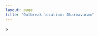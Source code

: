 ```yaml
---
layout: page
title: "Outbreak location: Dharmavaram"
---
```

<div id="mapid">
<script src="https://buda-magenta.github.io/hazard_map/load_map.js"></script>
><script>
var marker_outbreak = L.marker([14.422347, 77.720069],{"autoPan": true}).addTo(map); marker_outbreak.bindTooltip("Dharmavaram").openTooltip();

var circle_1 = L.circle([17.388786, 78.461065], {"pane": "markerPane", "color": "red", "fill": true, "fillOpacity": 0.2, "fillRule": "evenodd", "lineCap": "round", "lineJoin": "round", "opacity": 1.0, "radius": 104460, "stroke": true, "weight": 3}).addTo(map);
circle_1.bindTooltip("Hyderabad<br>rank: 1<br>hazard index: 0.104460")
circle_1.bindPopup('<a href="https://buda-magenta.github.io/hazard_map/Hyderabad">Hyderabad</a>')

var circle_2 = L.circle([12.979120, 77.591300], {"pane": "markerPane", "color": "red", "fill": true, "fillOpacity": 0.2, "fillRule": "evenodd", "lineCap": "round", "lineJoin": "round", "opacity": 1.0, "radius": 49329, "stroke": true, "weight": 3}).addTo(map);
circle_2.bindTooltip("Bangalore<br>rank: 2<br>hazard index: 0.049329")
circle_2.bindPopup('<a href="https://buda-magenta.github.io/hazard_map/Bangalore">Bangalore</a>')

var circle_3 = L.circle([16.508759, 80.618510], {"pane": "markerPane", "color": "red", "fill": true, "fillOpacity": 0.2, "fillRule": "evenodd", "lineCap": "round", "lineJoin": "round", "opacity": 1.0, "radius": 42016, "stroke": true, "weight": 3}).addTo(map);
circle_3.bindTooltip("Vijayawada<br>rank: 3<br>hazard index: 0.042017")
circle_3.bindPopup('<a href="https://buda-magenta.github.io/hazard_map/Vijayawada">Vijayawada</a>')

var circle_4 = L.circle([13.631637, 79.423171], {"pane": "markerPane", "color": "red", "fill": true, "fillOpacity": 0.2, "fillRule": "evenodd", "lineCap": "round", "lineJoin": "round", "opacity": 1.0, "radius": 24870, "stroke": true, "weight": 3}).addTo(map);
circle_4.bindTooltip("Tirupati<br>rank: 4<br>hazard index: 0.024871")
circle_4.bindPopup('<a href="https://buda-magenta.github.io/hazard_map/Tirupati">Tirupati</a>')

var circle_5 = L.circle([14.654623, 77.556260], {"pane": "markerPane", "color": "red", "fill": true, "fillOpacity": 0.2, "fillRule": "evenodd", "lineCap": "round", "lineJoin": "round", "opacity": 1.0, "radius": 18659, "stroke": true, "weight": 3}).addTo(map);
circle_5.bindTooltip("Anantapur<br>rank: 5<br>hazard index: 0.018660")
circle_5.bindPopup('<a href="https://buda-magenta.github.io/hazard_map/Anantapur">Anantapur</a>')

var circle_6 = L.circle([16.291519, 80.454159], {"pane": "markerPane", "color": "red", "fill": true, "fillOpacity": 0.2, "fillRule": "evenodd", "lineCap": "round", "lineJoin": "round", "opacity": 1.0, "radius": 14162, "stroke": true, "weight": 3}).addTo(map);
circle_6.bindTooltip("Guntur<br>rank: 6<br>hazard index: 0.014162")
circle_6.bindPopup('<a href="https://buda-magenta.github.io/hazard_map/Guntur">Guntur</a>')

var circle_7 = L.circle([13.573260, 78.479146], {"pane": "markerPane", "color": "red", "fill": true, "fillOpacity": 0.2, "fillRule": "evenodd", "lineCap": "round", "lineJoin": "round", "opacity": 1.0, "radius": 12390, "stroke": true, "weight": 3}).addTo(map);
circle_7.bindTooltip("Madanapalle<br>rank: 7<br>hazard index: 0.012391")
circle_7.bindPopup('<a href="https://buda-magenta.github.io/hazard_map/Madanapalle">Madanapalle</a>')

var circle_8 = L.circle([17.849907, 75.276320], {"pane": "markerPane", "color": "red", "fill": true, "fillOpacity": 0.2, "fillRule": "evenodd", "lineCap": "round", "lineJoin": "round", "opacity": 1.0, "radius": 11582, "stroke": true, "weight": 3}).addTo(map);
circle_8.bindTooltip("Solapur<br>rank: 8<br>hazard index: 0.011582")
circle_8.bindPopup('<a href="https://buda-magenta.github.io/hazard_map/Solapur">Solapur</a>')

var circle_9 = L.circle([14.449372, 79.987376], {"pane": "markerPane", "color": "red", "fill": true, "fillOpacity": 0.2, "fillRule": "evenodd", "lineCap": "round", "lineJoin": "round", "opacity": 1.0, "radius": 9266, "stroke": true, "weight": 3}).addTo(map);
circle_9.bindTooltip("Nellore<br>rank: 9<br>hazard index: 0.009267")
circle_9.bindPopup('<a href="https://buda-magenta.github.io/hazard_map/Nellore">Nellore</a>')

var circle_10 = L.circle([15.119651, 77.455290], {"pane": "markerPane", "color": "red", "fill": true, "fillOpacity": 0.2, "fillRule": "evenodd", "lineCap": "round", "lineJoin": "round", "opacity": 1.0, "radius": 7745, "stroke": true, "weight": 3}).addTo(map);
circle_10.bindTooltip("Guntakal<br>rank: 10<br>hazard index: 0.007745")
circle_10.bindPopup('<a href="https://buda-magenta.github.io/hazard_map/Guntakal">Guntakal</a>')

var circle_11 = L.circle([15.143395, 76.919388], {"pane": "markerPane", "color": "red", "fill": true, "fillOpacity": 0.2, "fillRule": "evenodd", "lineCap": "round", "lineJoin": "round", "opacity": 1.0, "radius": 6028, "stroke": true, "weight": 3}).addTo(map);
circle_11.bindTooltip("Bellary<br>rank: 11<br>hazard index: 0.006028")
circle_11.bindPopup('<a href="https://buda-magenta.github.io/hazard_map/Bellary">Bellary</a>')

var circle_12 = L.circle([15.475377, 78.478558], {"pane": "markerPane", "color": "red", "fill": true, "fillOpacity": 0.2, "fillRule": "evenodd", "lineCap": "round", "lineJoin": "round", "opacity": 1.0, "radius": 5290, "stroke": true, "weight": 3}).addTo(map);
circle_12.bindTooltip("Nandyal<br>rank: 12<br>hazard index: 0.005291")
circle_12.bindPopup('<a href="https://buda-magenta.github.io/hazard_map/Nandyal">Nandyal</a>')

var circle_13 = L.circle([13.826383, 77.493772], {"pane": "markerPane", "color": "red", "fill": true, "fillOpacity": 0.2, "fillRule": "evenodd", "lineCap": "round", "lineJoin": "round", "opacity": 1.0, "radius": 4957, "stroke": true, "weight": 3}).addTo(map);
circle_13.bindTooltip("Hindupur<br>rank: 13<br>hazard index: 0.004958")
circle_13.bindPopup('<a href="https://buda-magenta.github.io/hazard_map/Hindupur">Hindupur</a>')

var circle_14 = L.circle([16.083333, 77.166667], {"pane": "markerPane", "color": "red", "fill": true, "fillOpacity": 0.2, "fillRule": "evenodd", "lineCap": "round", "lineJoin": "round", "opacity": 1.0, "radius": 4449, "stroke": true, "weight": 3}).addTo(map);
circle_14.bindTooltip("Raichur<br>rank: 14<br>hazard index: 0.004450")
circle_14.bindPopup('<a href="https://buda-magenta.github.io/hazard_map/Raichur">Raichur</a>')

var circle_15 = L.circle([14.906956, 78.009707], {"pane": "markerPane", "color": "red", "fill": true, "fillOpacity": 0.2, "fillRule": "evenodd", "lineCap": "round", "lineJoin": "round", "opacity": 1.0, "radius": 3958, "stroke": true, "weight": 3}).addTo(map);
circle_15.bindTooltip("Tadipatri<br>rank: 15<br>hazard index: 0.003959")
circle_15.bindPopup('<a href="https://buda-magenta.github.io/hazard_map/Tadipatri">Tadipatri</a>')

var circle_16 = L.circle([14.752266, 78.548552], {"pane": "markerPane", "color": "red", "fill": true, "fillOpacity": 0.2, "fillRule": "evenodd", "lineCap": "round", "lineJoin": "round", "opacity": 1.0, "radius": 3952, "stroke": true, "weight": 3}).addTo(map);
circle_16.bindTooltip("Proddatur<br>rank: 16<br>hazard index: 0.003952")
circle_16.bindPopup('<a href="https://buda-magenta.github.io/hazard_map/Proddatur">Proddatur</a>')

var circle_17 = L.circle([15.507555, 80.060800], {"pane": "markerPane", "color": "red", "fill": true, "fillOpacity": 0.2, "fillRule": "evenodd", "lineCap": "round", "lineJoin": "round", "opacity": 1.0, "radius": 3720, "stroke": true, "weight": 3}).addTo(map);
circle_17.bindTooltip("Ongole<br>rank: 17<br>hazard index: 0.003720")
circle_17.bindPopup('<a href="https://buda-magenta.github.io/hazard_map/Ongole">Ongole</a>')

var circle_18 = L.circle([16.181939, 81.135130], {"pane": "markerPane", "color": "red", "fill": true, "fillOpacity": 0.2, "fillRule": "evenodd", "lineCap": "round", "lineJoin": "round", "opacity": 1.0, "radius": 3335, "stroke": true, "weight": 3}).addTo(map);
circle_18.bindTooltip("Machilipatnam<br>rank: 18<br>hazard index: 0.003336")
circle_18.bindPopup('<a href="https://buda-magenta.github.io/hazard_map/Machilipatnam">Machilipatnam</a>')

var circle_19 = L.circle([16.237773, 80.646422], {"pane": "markerPane", "color": "red", "fill": true, "fillOpacity": 0.2, "fillRule": "evenodd", "lineCap": "round", "lineJoin": "round", "opacity": 1.0, "radius": 3019, "stroke": true, "weight": 3}).addTo(map);
circle_19.bindTooltip("Tenali<br>rank: 19<br>hazard index: 0.003020")
circle_19.bindPopup('<a href="https://buda-magenta.github.io/hazard_map/Tenali">Tenali</a>')

var circle_20 = L.circle([22.541418, 88.357691], {"pane": "markerPane", "color": "red", "fill": true, "fillOpacity": 0.2, "fillRule": "evenodd", "lineCap": "round", "lineJoin": "round", "opacity": 1.0, "radius": 2626, "stroke": true, "weight": 3}).addTo(map);
circle_20.bindTooltip("Kolkata<br>rank: 20<br>hazard index: 0.002627")
circle_20.bindPopup('<a href="https://buda-magenta.github.io/hazard_map/Kolkata">Kolkata</a>')

var circle_21 = L.circle([16.238924, 80.047288], {"pane": "markerPane", "color": "red", "fill": true, "fillOpacity": 0.2, "fillRule": "evenodd", "lineCap": "round", "lineJoin": "round", "opacity": 1.0, "radius": 2529, "stroke": true, "weight": 3}).addTo(map);
circle_21.bindTooltip("Narasaraopet<br>rank: 21<br>hazard index: 0.002529")
circle_21.bindPopup('<a href="https://buda-magenta.github.io/hazard_map/Narasaraopet">Narasaraopet</a>')

var circle_22 = L.circle([17.910400, 77.519900], {"pane": "markerPane", "color": "red", "fill": true, "fillOpacity": 0.2, "fillRule": "evenodd", "lineCap": "round", "lineJoin": "round", "opacity": 1.0, "radius": 2502, "stroke": true, "weight": 3}).addTo(map);
circle_22.bindTooltip("Bidar<br>rank: 22<br>hazard index: 0.002502")
circle_22.bindPopup('<a href="https://buda-magenta.github.io/hazard_map/Bidar">Bidar</a>')

var circle_23 = L.circle([16.432998, 80.993715], {"pane": "markerPane", "color": "red", "fill": true, "fillOpacity": 0.2, "fillRule": "evenodd", "lineCap": "round", "lineJoin": "round", "opacity": 1.0, "radius": 2374, "stroke": true, "weight": 3}).addTo(map);
circle_23.bindTooltip("Gudivada<br>rank: 23<br>hazard index: 0.002375")
circle_23.bindPopup('<a href="https://buda-magenta.github.io/hazard_map/Gudivada">Gudivada</a>')

var circle_24 = L.circle([12.305183, 76.655361], {"pane": "markerPane", "color": "red", "fill": true, "fillOpacity": 0.2, "fillRule": "evenodd", "lineCap": "round", "lineJoin": "round", "opacity": 1.0, "radius": 2318, "stroke": true, "weight": 3}).addTo(map);
circle_24.bindTooltip("Mysore<br>rank: 24<br>hazard index: 0.002319")
circle_24.bindPopup('<a href="https://buda-magenta.github.io/hazard_map/Mysore">Mysore</a>')

var circle_25 = L.circle([17.980609, 79.598212], {"pane": "markerPane", "color": "red", "fill": true, "fillOpacity": 0.2, "fillRule": "evenodd", "lineCap": "round", "lineJoin": "round", "opacity": 1.0, "radius": 2281, "stroke": true, "weight": 3}).addTo(map);
circle_25.bindTooltip("Warangal<br>rank: 25<br>hazard index: 0.002281")
circle_25.bindPopup('<a href="https://buda-magenta.github.io/hazard_map/Warangal">Warangal</a>')

var circle_26 = L.circle([13.160105, 79.155551], {"pane": "markerPane", "color": "red", "fill": true, "fillOpacity": 0.2, "fillRule": "evenodd", "lineCap": "round", "lineJoin": "round", "opacity": 1.0, "radius": 2241, "stroke": true, "weight": 3}).addTo(map);
circle_26.bindTooltip("Chittoor<br>rank: 26<br>hazard index: 0.002241")
circle_26.bindPopup('<a href="https://buda-magenta.github.io/hazard_map/Chittoor">Chittoor</a>')

var circle_27 = L.circle([19.075990, 72.877393], {"pane": "markerPane", "color": "red", "fill": true, "fillOpacity": 0.2, "fillRule": "evenodd", "lineCap": "round", "lineJoin": "round", "opacity": 1.0, "radius": 2096, "stroke": true, "weight": 3}).addTo(map);
circle_27.bindTooltip("Mumbai<br>rank: 27<br>hazard index: 0.002097")
circle_27.bindPopup('<a href="https://buda-magenta.github.io/hazard_map/Mumbai">Mumbai</a>')

var circle_28 = L.circle([15.830925, 78.042537], {"pane": "markerPane", "color": "red", "fill": true, "fillOpacity": 0.2, "fillRule": "evenodd", "lineCap": "round", "lineJoin": "round", "opacity": 1.0, "radius": 2086, "stroke": true, "weight": 3}).addTo(map);
circle_28.bindTooltip("Kurnool<br>rank: 28<br>hazard index: 0.002087")
circle_28.bindPopup('<a href="https://buda-magenta.github.io/hazard_map/Kurnool">Kurnool</a>')

var circle_29 = L.circle([14.466127, 75.920636], {"pane": "markerPane", "color": "red", "fill": true, "fillOpacity": 0.2, "fillRule": "evenodd", "lineCap": "round", "lineJoin": "round", "opacity": 1.0, "radius": 2007, "stroke": true, "weight": 3}).addTo(map);
circle_29.bindTooltip("Davanagere<br>rank: 29<br>hazard index: 0.002008")
circle_29.bindPopup('<a href="https://buda-magenta.github.io/hazard_map/Davanagere">Davanagere</a>')

var circle_30 = L.circle([13.083694, 80.270186], {"pane": "markerPane", "color": "red", "fill": true, "fillOpacity": 0.2, "fillRule": "evenodd", "lineCap": "round", "lineJoin": "round", "opacity": 1.0, "radius": 1998, "stroke": true, "weight": 3}).addTo(map);
circle_30.bindTooltip("Chennai<br>rank: 30<br>hazard index: 0.001999")
circle_30.bindPopup('<a href="https://buda-magenta.github.io/hazard_map/Chennai">Chennai</a>')

var circle_31 = L.circle([16.094950, 80.165878], {"pane": "markerPane", "color": "red", "fill": true, "fillOpacity": 0.2, "fillRule": "evenodd", "lineCap": "round", "lineJoin": "round", "opacity": 1.0, "radius": 1956, "stroke": true, "weight": 3}).addTo(map);
circle_31.bindTooltip("Chilakaluripet<br>rank: 31<br>hazard index: 0.001957")
circle_31.bindPopup('<a href="https://buda-magenta.github.io/hazard_map/Chilakaluripet">Chilakaluripet</a>')

var circle_32 = L.circle([28.651718, 77.221939], {"pane": "markerPane", "color": "red", "fill": true, "fillOpacity": 0.2, "fillRule": "evenodd", "lineCap": "round", "lineJoin": "round", "opacity": 1.0, "radius": 1807, "stroke": true, "weight": 3}).addTo(map);
circle_32.bindTooltip("Delhi<br>rank: 32<br>hazard index: 0.001808")
circle_32.bindPopup('<a href="https://buda-magenta.github.io/hazard_map/Delhi">Delhi</a>')

var circle_33 = L.circle([15.266493, 76.387230], {"pane": "markerPane", "color": "red", "fill": true, "fillOpacity": 0.2, "fillRule": "evenodd", "lineCap": "round", "lineJoin": "round", "opacity": 1.0, "radius": 1796, "stroke": true, "weight": 3}).addTo(map);
circle_33.bindTooltip("Hospet<br>rank: 33<br>hazard index: 0.001796")
circle_33.bindPopup('<a href="https://buda-magenta.github.io/hazard_map/Hospet">Hospet</a>')

var circle_34 = L.circle([26.055318, 82.993139], {"pane": "markerPane", "color": "red", "fill": true, "fillOpacity": 0.2, "fillRule": "evenodd", "lineCap": "round", "lineJoin": "round", "opacity": 1.0, "radius": 1749, "stroke": true, "weight": 3}).addTo(map);
circle_34.bindTooltip("Nizamabad<br>rank: 34<br>hazard index: 0.001749")
circle_34.bindPopup('<a href="https://buda-magenta.github.io/hazard_map/Nizamabad">Nizamabad</a>')

var circle_35 = L.circle([14.475294, 78.821686], {"pane": "markerPane", "color": "red", "fill": true, "fillOpacity": 0.2, "fillRule": "evenodd", "lineCap": "round", "lineJoin": "round", "opacity": 1.0, "radius": 1577, "stroke": true, "weight": 3}).addTo(map);
circle_35.bindTooltip("Kadapa<br>rank: 35<br>hazard index: 0.001577")
circle_35.bindPopup('<a href="https://buda-magenta.github.io/hazard_map/Kadapa">Kadapa</a>')

var circle_36 = L.circle([18.793568, 80.815939], {"pane": "markerPane", "color": "red", "fill": true, "fillOpacity": 0.2, "fillRule": "evenodd", "lineCap": "round", "lineJoin": "round", "opacity": 1.0, "radius": 1547, "stroke": true, "weight": 3}).addTo(map);
circle_36.bindTooltip("Bijapur<br>rank: 36<br>hazard index: 0.001547")
circle_36.bindPopup('<a href="https://buda-magenta.github.io/hazard_map/Bijapur">Bijapur</a>')

var circle_37 = L.circle([15.431506, 76.532774], {"pane": "markerPane", "color": "red", "fill": true, "fillOpacity": 0.2, "fillRule": "evenodd", "lineCap": "round", "lineJoin": "round", "opacity": 1.0, "radius": 1501, "stroke": true, "weight": 3}).addTo(map);
circle_37.bindTooltip("Gangawati<br>rank: 37<br>hazard index: 0.001502")
circle_37.bindPopup('<a href="https://buda-magenta.github.io/hazard_map/Gangawati">Gangawati</a>')

var circle_38 = L.circle([16.542769, 81.527344], {"pane": "markerPane", "color": "red", "fill": true, "fillOpacity": 0.2, "fillRule": "evenodd", "lineCap": "round", "lineJoin": "round", "opacity": 1.0, "radius": 1468, "stroke": true, "weight": 3}).addTo(map);
circle_38.bindTooltip("Bhimavaram<br>rank: 38<br>hazard index: 0.001468")
circle_38.bindPopup('<a href="https://buda-magenta.github.io/hazard_map/Bhimavaram">Bhimavaram</a>')

var circle_39 = L.circle([16.743454, 77.992319], {"pane": "markerPane", "color": "red", "fill": true, "fillOpacity": 0.2, "fillRule": "evenodd", "lineCap": "round", "lineJoin": "round", "opacity": 1.0, "radius": 1466, "stroke": true, "weight": 3}).addTo(map);
circle_39.bindTooltip("Mahbubnagar<br>rank: 39<br>hazard index: 0.001466")
circle_39.bindPopup('<a href="https://buda-magenta.github.io/hazard_map/Mahbubnagar">Mahbubnagar</a>')

var circle_40 = L.circle([17.723128, 83.301284], {"pane": "markerPane", "color": "red", "fill": true, "fillOpacity": 0.2, "fillRule": "evenodd", "lineCap": "round", "lineJoin": "round", "opacity": 1.0, "radius": 1429, "stroke": true, "weight": 3}).addTo(map);
circle_40.bindTooltip("Visakhapatnam<br>rank: 40<br>hazard index: 0.001429")
circle_40.bindPopup('<a href="https://buda-magenta.github.io/hazard_map/Visakhapatnam">Visakhapatnam</a>')

var circle_41 = L.circle([13.340077, 77.100621], {"pane": "markerPane", "color": "red", "fill": true, "fillOpacity": 0.2, "fillRule": "evenodd", "lineCap": "round", "lineJoin": "round", "opacity": 1.0, "radius": 1411, "stroke": true, "weight": 3}).addTo(map);
circle_41.bindTooltip("Tumkur<br>rank: 41<br>hazard index: 0.001411")
circle_41.bindPopup('<a href="https://buda-magenta.github.io/hazard_map/Tumkur">Tumkur</a>')

var circle_42 = L.circle([15.631900, 77.275900], {"pane": "markerPane", "color": "red", "fill": true, "fillOpacity": 0.2, "fillRule": "evenodd", "lineCap": "round", "lineJoin": "round", "opacity": 1.0, "radius": 1360, "stroke": true, "weight": 3}).addTo(map);
circle_42.bindTooltip("Adoni<br>rank: 42<br>hazard index: 0.001361")
circle_42.bindPopup('<a href="https://buda-magenta.github.io/hazard_map/Adoni">Adoni</a>')

var circle_43 = L.circle([18.761516, 79.478785], {"pane": "markerPane", "color": "red", "fill": true, "fillOpacity": 0.2, "fillRule": "evenodd", "lineCap": "round", "lineJoin": "round", "opacity": 1.0, "radius": 1268, "stroke": true, "weight": 3}).addTo(map);
circle_43.bindTooltip("Ramagundam<br>rank: 43<br>hazard index: 0.001268")
circle_43.bindPopup('<a href="https://buda-magenta.github.io/hazard_map/Ramagundam">Ramagundam</a>')

var circle_44 = L.circle([17.166667, 77.083333], {"pane": "markerPane", "color": "red", "fill": true, "fillOpacity": 0.2, "fillRule": "evenodd", "lineCap": "round", "lineJoin": "round", "opacity": 1.0, "radius": 975, "stroke": true, "weight": 3}).addTo(map);
circle_44.bindTooltip("Gulbarga<br>rank: 44<br>hazard index: 0.000975")
circle_44.bindPopup('<a href="https://buda-magenta.github.io/hazard_map/Gulbarga">Gulbarga</a>')

var circle_45 = L.circle([19.169335, 77.311013], {"pane": "markerPane", "color": "red", "fill": true, "fillOpacity": 0.2, "fillRule": "evenodd", "lineCap": "round", "lineJoin": "round", "opacity": 1.0, "radius": 886, "stroke": true, "weight": 3}).addTo(map);
circle_45.bindTooltip("Nanded Waghala<br>rank: 45<br>hazard index: 0.000887")
circle_45.bindPopup('<a href="https://buda-magenta.github.io/hazard_map/Nanded_Waghala">Nanded Waghala</a>')

var circle_46 = L.circle([18.351469, 76.755121], {"pane": "markerPane", "color": "red", "fill": true, "fillOpacity": 0.2, "fillRule": "evenodd", "lineCap": "round", "lineJoin": "round", "opacity": 1.0, "radius": 804, "stroke": true, "weight": 3}).addTo(map);
circle_46.bindTooltip("Latur<br>rank: 46<br>hazard index: 0.000804")
circle_46.bindPopup('<a href="https://buda-magenta.github.io/hazard_map/Latur">Latur</a>')

var circle_47 = L.circle([11.664300, 78.146000], {"pane": "markerPane", "color": "red", "fill": true, "fillOpacity": 0.2, "fillRule": "evenodd", "lineCap": "round", "lineJoin": "round", "opacity": 1.0, "radius": 777, "stroke": true, "weight": 3}).addTo(map);
circle_47.bindTooltip("Salem<br>rank: 47<br>hazard index: 0.000778")
circle_47.bindPopup('<a href="https://buda-magenta.github.io/hazard_map/Salem">Salem</a>')

var circle_48 = L.circle([18.521428, 73.854454], {"pane": "markerPane", "color": "red", "fill": true, "fillOpacity": 0.2, "fillRule": "evenodd", "lineCap": "round", "lineJoin": "round", "opacity": 1.0, "radius": 730, "stroke": true, "weight": 3}).addTo(map);
circle_48.bindTooltip("Pune<br>rank: 48<br>hazard index: 0.000731")
circle_48.bindPopup('<a href="https://buda-magenta.github.io/hazard_map/Pune">Pune</a>')

var circle_49 = L.circle([15.426365, 75.630079], {"pane": "markerPane", "color": "red", "fill": true, "fillOpacity": 0.2, "fillRule": "evenodd", "lineCap": "round", "lineJoin": "round", "opacity": 1.0, "radius": 708, "stroke": true, "weight": 3}).addTo(map);
circle_49.bindTooltip("Gadag<br>rank: 49<br>hazard index: 0.000708")
circle_49.bindPopup('<a href="https://buda-magenta.github.io/hazard_map/Gadag">Gadag</a>')

var circle_50 = L.circle([12.955100, 78.269900], {"pane": "markerPane", "color": "red", "fill": true, "fillOpacity": 0.2, "fillRule": "evenodd", "lineCap": "round", "lineJoin": "round", "opacity": 1.0, "radius": 682, "stroke": true, "weight": 3}).addTo(map);
circle_50.bindTooltip("Robertson Pet<br>rank: 50<br>hazard index: 0.000683")
circle_50.bindPopup('<a href="https://buda-magenta.github.io/hazard_map/Robertson_Pet">Robertson Pet</a>')

var circle_51 = L.circle([18.434644, 79.132265], {"pane": "markerPane", "color": "red", "fill": true, "fillOpacity": 0.2, "fillRule": "evenodd", "lineCap": "round", "lineJoin": "round", "opacity": 1.0, "radius": 661, "stroke": true, "weight": 3}).addTo(map);
circle_51.bindTooltip("Karimnagar<br>rank: 51<br>hazard index: 0.000661")
circle_51.bindPopup('<a href="https://buda-magenta.github.io/hazard_map/Karimnagar">Karimnagar</a>')

var circle_52 = L.circle([14.226644, 76.400512], {"pane": "markerPane", "color": "red", "fill": true, "fillOpacity": 0.2, "fillRule": "evenodd", "lineCap": "round", "lineJoin": "round", "opacity": 1.0, "radius": 645, "stroke": true, "weight": 3}).addTo(map);
circle_52.bindTooltip("Chitradurga<br>rank: 52<br>hazard index: 0.000646")
circle_52.bindPopup('<a href="https://buda-magenta.github.io/hazard_map/Chitradurga">Chitradurga</a>')

var circle_53 = L.circle([13.137000, 78.133961], {"pane": "markerPane", "color": "red", "fill": true, "fillOpacity": 0.2, "fillRule": "evenodd", "lineCap": "round", "lineJoin": "round", "opacity": 1.0, "radius": 639, "stroke": true, "weight": 3}).addTo(map);
circle_53.bindTooltip("Kolar<br>rank: 53<br>hazard index: 0.000639")
circle_53.bindPopup('<a href="https://buda-magenta.github.io/hazard_map/Kolar">Kolar</a>')

var circle_54 = L.circle([20.266777, 85.843559], {"pane": "markerPane", "color": "red", "fill": true, "fillOpacity": 0.2, "fillRule": "evenodd", "lineCap": "round", "lineJoin": "round", "opacity": 1.0, "radius": 630, "stroke": true, "weight": 3}).addTo(map);
circle_54.bindTooltip("Bhubaneswar<br>rank: 54<br>hazard index: 0.000630")
circle_54.bindPopup('<a href="https://buda-magenta.github.io/hazard_map/Bhubaneswar">Bhubaneswar</a>')

var circle_55 = L.circle([17.005045, 81.780473], {"pane": "markerPane", "color": "red", "fill": true, "fillOpacity": 0.2, "fillRule": "evenodd", "lineCap": "round", "lineJoin": "round", "opacity": 1.0, "radius": 584, "stroke": true, "weight": 3}).addTo(map);
circle_55.bindTooltip("Rajahmundry<br>rank: 55<br>hazard index: 0.000584")
circle_55.bindPopup('<a href="https://buda-magenta.github.io/hazard_map/Rajahmundry">Rajahmundry</a>')

var circle_56 = L.circle([16.857964, 79.217494], {"pane": "markerPane", "color": "red", "fill": true, "fillOpacity": 0.2, "fillRule": "evenodd", "lineCap": "round", "lineJoin": "round", "opacity": 1.0, "radius": 566, "stroke": true, "weight": 3}).addTo(map);
circle_56.bindTooltip("Nalgonda<br>rank: 56<br>hazard index: 0.000567")
circle_56.bindPopup('<a href="https://buda-magenta.github.io/hazard_map/Nalgonda">Nalgonda</a>')

var circle_57 = L.circle([12.732884, 77.830948], {"pane": "markerPane", "color": "red", "fill": true, "fillOpacity": 0.2, "fillRule": "evenodd", "lineCap": "round", "lineJoin": "round", "opacity": 1.0, "radius": 561, "stroke": true, "weight": 3}).addTo(map);
circle_57.bindTooltip("Hosur<br>rank: 57<br>hazard index: 0.000561")
circle_57.bindPopup('<a href="https://buda-magenta.github.io/hazard_map/Hosur">Hosur</a>')

var circle_58 = L.circle([19.290314, 76.602903], {"pane": "markerPane", "color": "red", "fill": true, "fillOpacity": 0.2, "fillRule": "evenodd", "lineCap": "round", "lineJoin": "round", "opacity": 1.0, "radius": 486, "stroke": true, "weight": 3}).addTo(map);
circle_58.bindTooltip("Parbhani<br>rank: 58<br>hazard index: 0.000487")
circle_58.bindPopup('<a href="https://buda-magenta.github.io/hazard_map/Parbhani">Parbhani</a>')

var circle_59 = L.circle([17.500000, 80.333333], {"pane": "markerPane", "color": "red", "fill": true, "fillOpacity": 0.2, "fillRule": "evenodd", "lineCap": "round", "lineJoin": "round", "opacity": 1.0, "radius": 472, "stroke": true, "weight": 3}).addTo(map);
circle_59.bindTooltip("Khammam<br>rank: 59<br>hazard index: 0.000473")
circle_59.bindPopup('<a href="https://buda-magenta.github.io/hazard_map/Khammam">Khammam</a>')

var circle_60 = L.circle([16.870988, 79.561398], {"pane": "markerPane", "color": "red", "fill": true, "fillOpacity": 0.2, "fillRule": "evenodd", "lineCap": "round", "lineJoin": "round", "opacity": 1.0, "radius": 435, "stroke": true, "weight": 3}).addTo(map);
circle_60.bindTooltip("Miryalaguda<br>rank: 60<br>hazard index: 0.000435")
circle_60.bindPopup('<a href="https://buda-magenta.github.io/hazard_map/Miryalaguda">Miryalaguda</a>')

var circle_61 = L.circle([23.021624, 72.579707], {"pane": "markerPane", "color": "red", "fill": true, "fillOpacity": 0.2, "fillRule": "evenodd", "lineCap": "round", "lineJoin": "round", "opacity": 1.0, "radius": 421, "stroke": true, "weight": 3}).addTo(map);
circle_61.bindTooltip("Ahmedabad<br>rank: 61<br>hazard index: 0.000422")
circle_61.bindPopup('<a href="https://buda-magenta.github.io/hazard_map/Ahmedabad">Ahmedabad</a>')

var circle_62 = L.circle([20.843512, 75.525927], {"pane": "markerPane", "color": "red", "fill": true, "fillOpacity": 0.2, "fillRule": "evenodd", "lineCap": "round", "lineJoin": "round", "opacity": 1.0, "radius": 404, "stroke": true, "weight": 3}).addTo(map);
circle_62.bindTooltip("Jalgaon<br>rank: 62<br>hazard index: 0.000405")
circle_62.bindPopup('<a href="https://buda-magenta.github.io/hazard_map/Jalgaon">Jalgaon</a>')

var circle_63 = L.circle([16.943739, 82.235061], {"pane": "markerPane", "color": "red", "fill": true, "fillOpacity": 0.2, "fillRule": "evenodd", "lineCap": "round", "lineJoin": "round", "opacity": 1.0, "radius": 394, "stroke": true, "weight": 3}).addTo(map);
circle_63.bindTooltip("Kakinada<br>rank: 63<br>hazard index: 0.000394")
circle_63.bindPopup('<a href="https://buda-magenta.github.io/hazard_map/Kakinada">Kakinada</a>')

var circle_64 = L.circle([12.794811, 79.000641], {"pane": "markerPane", "color": "red", "fill": true, "fillOpacity": 0.2, "fillRule": "evenodd", "lineCap": "round", "lineJoin": "round", "opacity": 1.0, "radius": 360, "stroke": true, "weight": 3}).addTo(map);
circle_64.bindTooltip("Vellore<br>rank: 64<br>hazard index: 0.000360")
circle_64.bindPopup('<a href="https://buda-magenta.github.io/hazard_map/Vellore">Vellore</a>')

var circle_65 = L.circle([12.523889, 76.896196], {"pane": "markerPane", "color": "red", "fill": true, "fillOpacity": 0.2, "fillRule": "evenodd", "lineCap": "round", "lineJoin": "round", "opacity": 1.0, "radius": 344, "stroke": true, "weight": 3}).addTo(map);
circle_65.bindTooltip("Mandya<br>rank: 65<br>hazard index: 0.000345")
circle_65.bindPopup('<a href="https://buda-magenta.github.io/hazard_map/Mandya">Mandya</a>')

var circle_66 = L.circle([15.398403, 73.812918], {"pane": "markerPane", "color": "red", "fill": true, "fillOpacity": 0.2, "fillRule": "evenodd", "lineCap": "round", "lineJoin": "round", "opacity": 1.0, "radius": 335, "stroke": true, "weight": 3}).addTo(map);
circle_66.bindTooltip("Vasco Da Gama<br>rank: 66<br>hazard index: 0.000336")
circle_66.bindPopup('<a href="https://buda-magenta.github.io/hazard_map/Vasco_Da_Gama">Vasco Da Gama</a>')

var circle_67 = L.circle([16.676135, 81.170868], {"pane": "markerPane", "color": "red", "fill": true, "fillOpacity": 0.2, "fillRule": "evenodd", "lineCap": "round", "lineJoin": "round", "opacity": 1.0, "radius": 329, "stroke": true, "weight": 3}).addTo(map);
circle_67.bindTooltip("Eluru<br>rank: 67<br>hazard index: 0.000329")
circle_67.bindPopup('<a href="https://buda-magenta.github.io/hazard_map/Eluru">Eluru</a>')

var circle_68 = L.circle([16.850253, 74.594888], {"pane": "markerPane", "color": "red", "fill": true, "fillOpacity": 0.2, "fillRule": "evenodd", "lineCap": "round", "lineJoin": "round", "opacity": 1.0, "radius": 329, "stroke": true, "weight": 3}).addTo(map);
circle_68.bindTooltip("Sangli<br>rank: 68<br>hazard index: 0.000329")
circle_68.bindPopup('<a href="https://buda-magenta.github.io/hazard_map/Sangli">Sangli</a>')

var circle_69 = L.circle([12.869810, 74.843008], {"pane": "markerPane", "color": "red", "fill": true, "fillOpacity": 0.2, "fillRule": "evenodd", "lineCap": "round", "lineJoin": "round", "opacity": 1.0, "radius": 318, "stroke": true, "weight": 3}).addTo(map);
circle_69.bindTooltip("Mangalore<br>rank: 69<br>hazard index: 0.000318")
circle_69.bindPopup('<a href="https://buda-magenta.github.io/hazard_map/Mangalore">Mangalore</a>')

var circle_70 = L.circle([21.149813, 79.082056], {"pane": "markerPane", "color": "red", "fill": true, "fillOpacity": 0.2, "fillRule": "evenodd", "lineCap": "round", "lineJoin": "round", "opacity": 1.0, "radius": 316, "stroke": true, "weight": 3}).addTo(map);
circle_70.bindTooltip("Nagpur<br>rank: 70<br>hazard index: 0.000317")
circle_70.bindPopup('<a href="https://buda-magenta.github.io/hazard_map/Nagpur">Nagpur</a>')

var circle_71 = L.circle([19.918233, 75.868625], {"pane": "markerPane", "color": "red", "fill": true, "fillOpacity": 0.2, "fillRule": "evenodd", "lineCap": "round", "lineJoin": "round", "opacity": 1.0, "radius": 309, "stroke": true, "weight": 3}).addTo(map);
circle_71.bindTooltip("Jalna<br>rank: 71<br>hazard index: 0.000309")
circle_71.bindPopup('<a href="https://buda-magenta.github.io/hazard_map/Jalna">Jalna</a>')

var circle_72 = L.circle([18.437436, 77.110521], {"pane": "markerPane", "color": "red", "fill": true, "fillOpacity": 0.2, "fillRule": "evenodd", "lineCap": "round", "lineJoin": "round", "opacity": 1.0, "radius": 309, "stroke": true, "weight": 3}).addTo(map);
circle_72.bindTooltip("Udgir<br>rank: 72<br>hazard index: 0.000309")
circle_72.bindPopup('<a href="https://buda-magenta.github.io/hazard_map/Udgir">Udgir</a>')

var circle_73 = L.circle([26.915458, 75.818982], {"pane": "markerPane", "color": "red", "fill": true, "fillOpacity": 0.2, "fillRule": "evenodd", "lineCap": "round", "lineJoin": "round", "opacity": 1.0, "radius": 306, "stroke": true, "weight": 3}).addTo(map);
circle_73.bindTooltip("Jaipur<br>rank: 73<br>hazard index: 0.000307")
circle_73.bindPopup('<a href="https://buda-magenta.github.io/hazard_map/Jaipur">Jaipur</a>')

var circle_74 = L.circle([9.931308, 76.267414], {"pane": "markerPane", "color": "red", "fill": true, "fillOpacity": 0.2, "fillRule": "evenodd", "lineCap": "round", "lineJoin": "round", "opacity": 1.0, "radius": 297, "stroke": true, "weight": 3}).addTo(map);
circle_74.bindTooltip("Kochi<br>rank: 74<br>hazard index: 0.000298")
circle_74.bindPopup('<a href="https://buda-magenta.github.io/hazard_map/Kochi">Kochi</a>')

var circle_75 = L.circle([13.007082, 76.099270], {"pane": "markerPane", "color": "red", "fill": true, "fillOpacity": 0.2, "fillRule": "evenodd", "lineCap": "round", "lineJoin": "round", "opacity": 1.0, "radius": 289, "stroke": true, "weight": 3}).addTo(map);
circle_75.bindTooltip("Hassan<br>rank: 75<br>hazard index: 0.000289")
circle_75.bindPopup('<a href="https://buda-magenta.github.io/hazard_map/Hassan">Hassan</a>')

var circle_76 = L.circle([16.702841, 74.240533], {"pane": "markerPane", "color": "red", "fill": true, "fillOpacity": 0.2, "fillRule": "evenodd", "lineCap": "round", "lineJoin": "round", "opacity": 1.0, "radius": 277, "stroke": true, "weight": 3}).addTo(map);
circle_76.bindTooltip("Kolhapur<br>rank: 76<br>hazard index: 0.000278")
circle_76.bindPopup('<a href="https://buda-magenta.github.io/hazard_map/Kolhapur">Kolhapur</a>')

var circle_77 = L.circle([12.227213, 79.070156], {"pane": "markerPane", "color": "red", "fill": true, "fillOpacity": 0.2, "fillRule": "evenodd", "lineCap": "round", "lineJoin": "round", "opacity": 1.0, "radius": 276, "stroke": true, "weight": 3}).addTo(map);
circle_77.bindTooltip("Tiruvannamalai<br>rank: 77<br>hazard index: 0.000276")
circle_77.bindPopup('<a href="https://buda-magenta.github.io/hazard_map/Tiruvannamalai">Tiruvannamalai</a>')

var circle_78 = L.circle([11.001812, 76.962843], {"pane": "markerPane", "color": "red", "fill": true, "fillOpacity": 0.2, "fillRule": "evenodd", "lineCap": "round", "lineJoin": "round", "opacity": 1.0, "radius": 272, "stroke": true, "weight": 3}).addTo(map);
circle_78.bindTooltip("Coimbatore<br>rank: 78<br>hazard index: 0.000272")
circle_78.bindPopup('<a href="https://buda-magenta.github.io/hazard_map/Coimbatore">Coimbatore</a>')

var circle_79 = L.circle([13.932609, 75.574978], {"pane": "markerPane", "color": "red", "fill": true, "fillOpacity": 0.2, "fillRule": "evenodd", "lineCap": "round", "lineJoin": "round", "opacity": 1.0, "radius": 266, "stroke": true, "weight": 3}).addTo(map);
circle_79.bindTooltip("Shimoga<br>rank: 79<br>hazard index: 0.000266")
circle_79.bindPopup('<a href="https://buda-magenta.github.io/hazard_map/Shimoga">Shimoga</a>')

var circle_80 = L.circle([25.335649, 83.007629], {"pane": "markerPane", "color": "red", "fill": true, "fillOpacity": 0.2, "fillRule": "evenodd", "lineCap": "round", "lineJoin": "round", "opacity": 1.0, "radius": 238, "stroke": true, "weight": 3}).addTo(map);
circle_80.bindTooltip("Varanasi<br>rank: 80<br>hazard index: 0.000239")
circle_80.bindPopup('<a href="https://buda-magenta.github.io/hazard_map/Varanasi">Varanasi</a>')

var circle_81 = L.circle([21.237947, 81.633683], {"pane": "markerPane", "color": "red", "fill": true, "fillOpacity": 0.2, "fillRule": "evenodd", "lineCap": "round", "lineJoin": "round", "opacity": 1.0, "radius": 233, "stroke": true, "weight": 3}).addTo(map);
circle_81.bindTooltip("Raipur<br>rank: 81<br>hazard index: 0.000234")
circle_81.bindPopup('<a href="https://buda-magenta.github.io/hazard_map/Raipur">Raipur</a>')

var circle_82 = L.circle([15.351838, 75.137985], {"pane": "markerPane", "color": "red", "fill": true, "fillOpacity": 0.2, "fillRule": "evenodd", "lineCap": "round", "lineJoin": "round", "opacity": 1.0, "radius": 226, "stroke": true, "weight": 3}).addTo(map);
circle_82.bindTooltip("Hubli<br>rank: 82<br>hazard index: 0.000226")
circle_82.bindPopup('<a href="https://buda-magenta.github.io/hazard_map/Hubli">Hubli</a>')

var circle_83 = L.circle([18.627929, 73.800983], {"pane": "markerPane", "color": "red", "fill": true, "fillOpacity": 0.2, "fillRule": "evenodd", "lineCap": "round", "lineJoin": "round", "opacity": 1.0, "radius": 208, "stroke": true, "weight": 3}).addTo(map);
circle_83.bindTooltip("Pimpri Chinchwad<br>rank: 83<br>hazard index: 0.000208")
circle_83.bindPopup('<a href="https://buda-magenta.github.io/hazard_map/Pimpri_Chinchwad">Pimpri Chinchwad</a>')

var circle_84 = L.circle([26.838100, 80.934600], {"pane": "markerPane", "color": "red", "fill": true, "fillOpacity": 0.2, "fillRule": "evenodd", "lineCap": "round", "lineJoin": "round", "opacity": 1.0, "radius": 186, "stroke": true, "weight": 3}).addTo(map);
circle_84.bindTooltip("Lucknow<br>rank: 84<br>hazard index: 0.000186")
circle_84.bindPopup('<a href="https://buda-magenta.github.io/hazard_map/Lucknow">Lucknow</a>')

var circle_85 = L.circle([25.531031, 78.652689], {"pane": "markerPane", "color": "red", "fill": true, "fillOpacity": 0.2, "fillRule": "evenodd", "lineCap": "round", "lineJoin": "round", "opacity": 1.0, "radius": 179, "stroke": true, "weight": 3}).addTo(map);
circle_85.bindTooltip("Jhansi<br>rank: 85<br>hazard index: 0.000179")
circle_85.bindPopup('<a href="https://buda-magenta.github.io/hazard_map/Jhansi">Jhansi</a>')

var circle_86 = L.circle([18.112082, 83.405220], {"pane": "markerPane", "color": "red", "fill": true, "fillOpacity": 0.2, "fillRule": "evenodd", "lineCap": "round", "lineJoin": "round", "opacity": 1.0, "radius": 176, "stroke": true, "weight": 3}).addTo(map);
circle_86.bindTooltip("Vizianagaram<br>rank: 86<br>hazard index: 0.000176")
circle_86.bindPopup('<a href="https://buda-magenta.github.io/hazard_map/Vizianagaram">Vizianagaram</a>')

var circle_87 = L.circle([8.576971, 77.050125], {"pane": "markerPane", "color": "red", "fill": true, "fillOpacity": 0.2, "fillRule": "evenodd", "lineCap": "round", "lineJoin": "round", "opacity": 1.0, "radius": 164, "stroke": true, "weight": 3}).addTo(map);
circle_87.bindTooltip("Thiruvananthapuram<br>rank: 87<br>hazard index: 0.000164")
circle_87.bindPopup('<a href="https://buda-magenta.github.io/hazard_map/Thiruvananthapuram">Thiruvananthapuram</a>')

var circle_88 = L.circle([22.720362, 75.868200], {"pane": "markerPane", "color": "red", "fill": true, "fillOpacity": 0.2, "fillRule": "evenodd", "lineCap": "round", "lineJoin": "round", "opacity": 1.0, "radius": 154, "stroke": true, "weight": 3}).addTo(map);
circle_88.bindTooltip("Indore<br>rank: 88<br>hazard index: 0.000155")
circle_88.bindPopup('<a href="https://buda-magenta.github.io/hazard_map/Indore">Indore</a>')

var circle_89 = L.circle([16.185317, 75.696792], {"pane": "markerPane", "color": "red", "fill": true, "fillOpacity": 0.2, "fillRule": "evenodd", "lineCap": "round", "lineJoin": "round", "opacity": 1.0, "radius": 147, "stroke": true, "weight": 3}).addTo(map);
circle_89.bindTooltip("Bagalkot<br>rank: 89<br>hazard index: 0.000148")
circle_89.bindPopup('<a href="https://buda-magenta.github.io/hazard_map/Bagalkot">Bagalkot</a>')

var circle_90 = L.circle([16.876586, 81.545145], {"pane": "markerPane", "color": "red", "fill": true, "fillOpacity": 0.2, "fillRule": "evenodd", "lineCap": "round", "lineJoin": "round", "opacity": 1.0, "radius": 143, "stroke": true, "weight": 3}).addTo(map);
circle_90.bindTooltip("Tadepalligudem<br>rank: 90<br>hazard index: 0.000143")
circle_90.bindPopup('<a href="https://buda-magenta.github.io/hazard_map/Tadepalligudem">Tadepalligudem</a>')

var circle_91 = L.circle([23.370035, 85.325013], {"pane": "markerPane", "color": "red", "fill": true, "fillOpacity": 0.2, "fillRule": "evenodd", "lineCap": "round", "lineJoin": "round", "opacity": 1.0, "radius": 129, "stroke": true, "weight": 3}).addTo(map);
circle_91.bindTooltip("Ranchi<br>rank: 91<br>hazard index: 0.000130")
circle_91.bindPopup('<a href="https://buda-magenta.github.io/hazard_map/Ranchi">Ranchi</a>')

var circle_92 = L.circle([19.194329, 72.970178], {"pane": "markerPane", "color": "red", "fill": true, "fillOpacity": 0.2, "fillRule": "evenodd", "lineCap": "round", "lineJoin": "round", "opacity": 1.0, "radius": 127, "stroke": true, "weight": 3}).addTo(map);
circle_92.bindTooltip("Thane<br>rank: 92<br>hazard index: 0.000128")
circle_92.bindPopup('<a href="https://buda-magenta.github.io/hazard_map/Thane">Thane</a>')

var circle_93 = L.circle([9.926115, 78.114098], {"pane": "markerPane", "color": "red", "fill": true, "fillOpacity": 0.2, "fillRule": "evenodd", "lineCap": "round", "lineJoin": "round", "opacity": 1.0, "radius": 127, "stroke": true, "weight": 3}).addTo(map);
circle_93.bindTooltip("Madurai<br>rank: 93<br>hazard index: 0.000127")
circle_93.bindPopup('<a href="https://buda-magenta.github.io/hazard_map/Madurai">Madurai</a>')

var circle_94 = L.circle([20.166670, 79.172114], {"pane": "markerPane", "color": "red", "fill": true, "fillOpacity": 0.2, "fillRule": "evenodd", "lineCap": "round", "lineJoin": "round", "opacity": 1.0, "radius": 124, "stroke": true, "weight": 3}).addTo(map);
circle_94.bindTooltip("Bhadravati<br>rank: 94<br>hazard index: 0.000124")
circle_94.bindPopup('<a href="https://buda-magenta.github.io/hazard_map/Bhadravati">Bhadravati</a>')

var circle_95 = L.circle([11.369204, 77.676627], {"pane": "markerPane", "color": "red", "fill": true, "fillOpacity": 0.2, "fillRule": "evenodd", "lineCap": "round", "lineJoin": "round", "opacity": 1.0, "radius": 122, "stroke": true, "weight": 3}).addTo(map);
circle_95.bindTooltip("Erode<br>rank: 95<br>hazard index: 0.000123")
circle_95.bindPopup('<a href="https://buda-magenta.github.io/hazard_map/Erode">Erode</a>')

var circle_96 = L.circle([25.133173, 86.525040], {"pane": "markerPane", "color": "red", "fill": true, "fillOpacity": 0.2, "fillRule": "evenodd", "lineCap": "round", "lineJoin": "round", "opacity": 1.0, "radius": 121, "stroke": true, "weight": 3}).addTo(map);
circle_96.bindTooltip("Kharagpur<br>rank: 96<br>hazard index: 0.000121")
circle_96.bindPopup('<a href="https://buda-magenta.github.io/hazard_map/Kharagpur">Kharagpur</a>')

var circle_97 = L.circle([21.170200, 72.831100], {"pane": "markerPane", "color": "red", "fill": true, "fillOpacity": 0.2, "fillRule": "evenodd", "lineCap": "round", "lineJoin": "round", "opacity": 1.0, "radius": 117, "stroke": true, "weight": 3}).addTo(map);
circle_97.bindTooltip("Surat<br>rank: 97<br>hazard index: 0.000118")
circle_97.bindPopup('<a href="https://buda-magenta.github.io/hazard_map/Surat">Surat</a>')

var circle_98 = L.circle([16.695935, 74.455575], {"pane": "markerPane", "color": "red", "fill": true, "fillOpacity": 0.2, "fillRule": "evenodd", "lineCap": "round", "lineJoin": "round", "opacity": 1.0, "radius": 108, "stroke": true, "weight": 3}).addTo(map);
circle_98.bindTooltip("Ichalkaranji<br>rank: 98<br>hazard index: 0.000108")
circle_98.bindPopup('<a href="https://buda-magenta.github.io/hazard_map/Ichalkaranji">Ichalkaranji</a>')

var circle_99 = L.circle([26.180598, 91.753943], {"pane": "markerPane", "color": "red", "fill": true, "fillOpacity": 0.2, "fillRule": "evenodd", "lineCap": "round", "lineJoin": "round", "opacity": 1.0, "radius": 104, "stroke": true, "weight": 3}).addTo(map);
circle_99.bindTooltip("Guwahati<br>rank: 99<br>hazard index: 0.000105")
circle_99.bindPopup('<a href="https://buda-magenta.github.io/hazard_map/Guwahati">Guwahati</a>')

var circle_100 = L.circle([25.609324, 85.123525], {"pane": "markerPane", "color": "red", "fill": true, "fillOpacity": 0.2, "fillRule": "evenodd", "lineCap": "round", "lineJoin": "round", "opacity": 1.0, "radius": 104, "stroke": true, "weight": 3}).addTo(map);
circle_100.bindTooltip("Patna<br>rank: 100<br>hazard index: 0.000105")
circle_100.bindPopup('<a href="https://buda-magenta.github.io/hazard_map/Patna">Patna</a>')
</script>
</div>